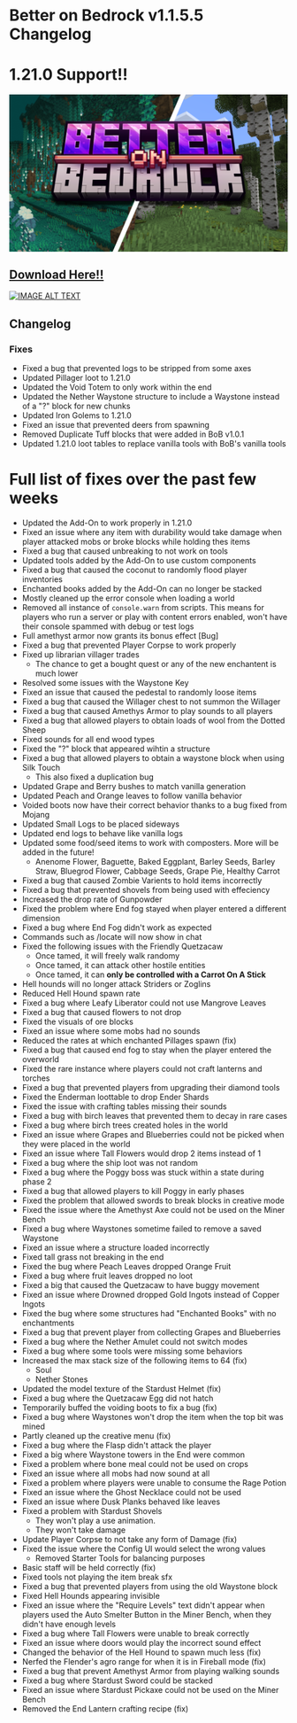# Better on Bedrock v1.1.5.5 Changelog

# 1.21.0 Support!!

<div style="display: flex; align-items: center;">
  <img src="/Main/assets/bob-rebrand.png" alt="Example Image">
</div>

## [Download Here!!](https://www.mediafire.com/file/adjf5d13j1yarw5/bob_1.21.0-V1.1.5.6.mcaddon/file)

[![IMAGE ALT TEXT](https://img.youtube.com/vi/lNyMunOoyyc/0.jpg)](https://www.youtube.com/watch?v=lNyMunOoyyc "Video Title")

## Changelog

### Fixes

- Fixed a bug that prevented logs to be stripped from some axes
- Updated Pillager loot to 1.21.0
- Updated the Void Totem to only work within the end
- Updated the Nether Waystone structure to include a Waystone instead of a "?" block for new chunks
- Updated Iron Golems to 1.21.0
- Fixed an issue that prevented deers from spawning
- Removed Duplicate Tuff blocks that were added in BoB v1.0.1
- Updated 1.21.0 loot tables to replace vanilla tools with BoB's vanilla tools

# Full list of fixes over the past few weeks

- Updated the Add-On to work properly in 1.21.0
- Fixed an issue where any item with durability would take damage when player attacked mobs or broke blocks while holding thes items
- Fixed a bug that caused unbreaking to not work on tools
- Updated tools added by the Add-On to use custom components
- Fixed a bug that caused the coconut to randomly flood player inventories
- Enchanted books added by the Add-On can no longer be stacked
- Mostly cleaned up the error console when loading a world
- Removed all instance of `console.warn` from scripts. This means for players who run a server or play with content errors enabled, won't have their console spammed with debug or test logs
- Full amethyst armor now grants its bonus effect [Bug]
- Fixed a bug that prevented Player Corpse to work properly
- Fixed up librarian villager trades
  - The chance to get a bought quest or any of the new enchantent is much lower
- Resolved some issues with the Waystone Key
- Fixed an issue that caused the pedestal to randomly loose items
- Fixed a bug that caused the Willager chest to not summon the Willager
- Fixed a bug that caused Amethys Armor to play sounds to all players
- Fixed a bug that allowed players to obtain loads of wool from the Dotted Sheep
- Fixed sounds for all end wood types
- Fixed the "?" block that appeared wihtin a structure
- Fixed a bug that allowed players to obtain a waystone block when using Silk Touch
  - This also fixed a duplication bug
- Updated Grape and Berry bushes to match vanilla generation
- Updated Peach and Orange leaves to follow vanilla behavior
- Voided boots now have their correct behavior thanks to a bug fixed from Mojang
- Updated Small Logs to be placed sideways
- Updated end logs to behave like vanilla logs
- Updated some food/seed items to work with composters. More will be added in the future!
  - Anenome Flower, Baguette, Baked Eggplant, Barley Seeds, Barley Straw, Bluegrod Flower, Cabbage Seeds, Grape Pie, Healthy Carrot
- Fixed a bug that caused Zombie Varients to hold items incorrectly
- Fixed a bug that prevented shovels from being used with effeciency
- Increased the drop rate of Gunpowder
- Fixed the problem where End fog stayed when player entered a different dimension
- Fixed a bug where End Fog didn't work as expected
- Commands such as /locate will now show in chat
- Fixed the following issues with the Friendly Quetzacaw
  - Once tamed, it will freely walk randomy
  - Once tamed, it can attack other hostile entities
  - Once tamed, it can **only be controlled with a Carrot On A Stick**
- Hell hounds will no longer attack Striders or Zoglins
- Reduced Hell Hound spawn rate
- Fixed a bug where Leafy Liberator could not use Mangrove Leaves
- Fixed a bug that caused flowers to not drop
- Fixed the visuals of ore blocks
- Fixed an issue where some mobs had no sounds
- Reduced the rates at which enchanted Pillages spawn (fix)
- Fixed a bug that caused end fog to stay when the player entered the overworld
- Fixed the rare instance where players could not craft lanterns and torches
- Fixed a bug that prevented players from upgrading their diamond tools
- Fixed the Enderman loottable to drop Ender Shards
- Fixed the issue with crafting tables missing their sounds
- Fixed a bug with birch leaves that prevented them to decay in rare cases
- Fixed a bug where birch trees created holes in the world
- Fixed an issue where Grapes and Blueberries could not be picked when they were placed in the world
- Fixed an issue where Tall Flowers would drop 2 items instead of 1
- Fixed a bug where the ship loot was not random
- Fixed a bug where the Poggy boss was stuck within a state during phase 2
- Fixed a bug that allowed players to kill Poggy in early phases
- Fixed the problem that allowed swords to break blocks in creative mode
- Fixed the issue where the Amethyst Axe could not be used on the Miner Bench
- Fixed a bug where Waystones sometime failed to remove a saved Waystone
- Fixed an issue where a structure loaded incorrectly
- Fixed tall grass not breaking in the end
- Fixed the bug where Peach Leaves dropped Orange Fruit
- Fixed a bug where fruit leaves dropped no loot
- Fixed a big that caused the Quetzacaw to have buggy movement
- Fixed an issue where Drowned dropped Gold Ingots instead of Copper Ingots
- Fixed the bug where some structures had "Enchanted Books" with no enchantments
- Fixed a bug that prevent player from collecting Grapes and Blueberries
- Fixed a bug where the Nether Amulet could not switch modes
- Fixed a bug where some tools were missing some behaviors
- Increased the max stack size of the following items to 64 (fix)
  - Soul
  - Nether Stones
- Updated the model texture of the Stardust Helmet (fix)
- Fixed a bug where the Quetzacaw Egg did not hatch
- Temporarily buffed the voiding boots to fix a bug (fix)
- Fixed a bug where Waystones won't drop the item when the top bit was mined
- Partly cleaned up the creative menu (fix)
- Fixed a bug where the Flasp didn't attack the player
- Fixed a big where Waystone towers in the End were common
- Fixed a problem where bone meal could not be used on crops
- Fixed an issue where all mobs had now sound at all
- Fixed a problem where players were unable to consume the Rage Potion
- Fixed an issue where the Ghost Necklace could not be used
- Fixed an issue where Dusk Planks behaved like leaves
- Fixed a problem with Stardust Shovels
  - They won't play a use animation.
  - They won't take damage
- Update Player Corpse to not take any form of Damage (fix)
- Fixed the issue where the Config UI would select the wrong values
  - Removed Starter Tools for balancing purposes
- Basic staff will be held correctly (fix)
- Fixed tools not playing the item break sfx
- Fixed a bug that prevented players from using the old Waystone block
- Fixed Hell Hounds appearing invisible
- Fixed an issue where the "Require Levels" text didn't appear when players used the Auto Smelter Button in the Miner Bench, when they didn't have enough levels
- Fixed a bug where Tall Flowers were unable to break correctly
- Fixed an issue where doors would play the incorrect sound effect
- Changed the behavior of the Hell Hound to spawn much less (fix)
- Nerfed the Flender's agro range for when it is in Fireball mode (fix)
- Fixed a bug that prevent Amethyst Armor from playing walking sounds
- Fixed a bug where Stardust Sword could be stacked
- Fixed an issue where Stardust Pickaxe could not be used on the Miner Bench
- Removed the End Lantern crafting recipe (fix)
